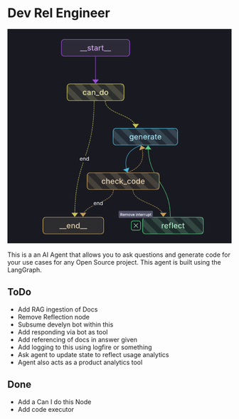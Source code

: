 # Dev Rel Engineer

![](static/agent_ui.png)

This is a an AI Agent that allows you to ask questions and generate code for your use cases for any Open Source project. This agent is built using the LangGraph.

## ToDo
- Add RAG ingestion of Docs
- Remove Reflection node
- Subsume develyn bot within this
- Add responding via bot as tool
- Add referencing of docs in answer given
- Add logging to this using logfire or something
- Ask agent to update state to reflect usage analytics
- Agent also acts as a product analytics tool

## Done
- Add a Can I do this Node
- Add code executor